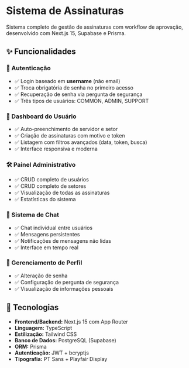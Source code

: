 # Sistema de Assinaturas

Sistema completo de gestão de assinaturas com workflow de aprovação, desenvolvido com Next.js 15, Supabase e Prisma.

## ✨ Funcionalidades

### 🔐 Autenticação
- ✅ Login baseado em **username** (não email)
- ✅ Troca obrigatória de senha no primeiro acesso
- ✅ Recuperação de senha via pergunta de segurança
- ✅ Três tipos de usuários: COMMON, ADMIN, SUPPORT

### 👤 Dashboard do Usuário
- ✅ Auto-preenchimento de servidor e setor
- ✅ Criação de assinaturas com motivo e token
- ✅ Listagem com filtros avançados (data, token, busca)
- ✅ Interface responsiva e moderna

### 🛠️ Painel Administrativo
- ✅ CRUD completo de usuários
- ✅ CRUD completo de setores
- ✅ Visualização de todas as assinaturas
- ✅ Estatísticas do sistema

### 💬 Sistema de Chat
- ✅ Chat individual entre usuários
- ✅ Mensagens persistentes
- ✅ Notificações de mensagens não lidas
- ✅ Interface em tempo real

### 👥 Gerenciamento de Perfil
- ✅ Alteração de senha
- ✅ Configuração de pergunta de segurança
- ✅ Visualização de informações pessoais

## 🚀 Tecnologias

- **Frontend/Backend:** Next.js 15 com App Router
- **Linguagem:** TypeScript
- **Estilização:** Tailwind CSS
- **Banco de Dados:** PostgreSQL (Supabase)
- **ORM:** Prisma
- **Autenticação:** JWT + bcryptjs
- **Tipografia:** PT Sans + Playfair Display